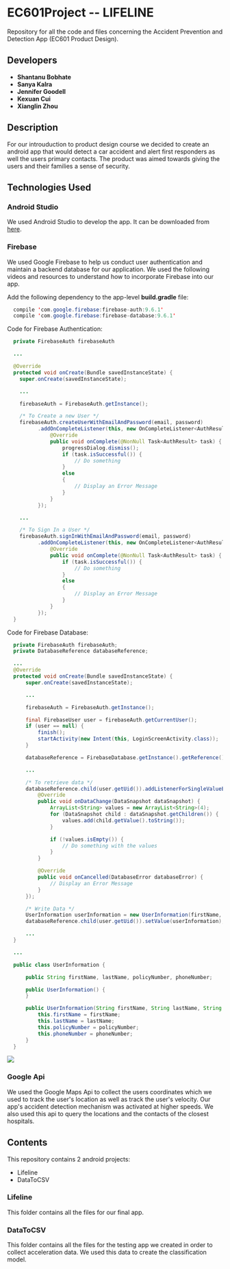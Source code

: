 # EC601Project -- LIFELINE
Repository for all the code and files concerning the Accident Prevention and Detection App (EC601 Product Design).

## Developers

* **Shantanu Bobhate**
* **Sanya Kalra**
* **Jennifer Goodell**
* **Kexuan Cui**
* **Xianglin Zhou**

## Description

For our introuduction to product design course we decided to create an android app that would detect a car accident and alert first responders as well the users primary contacts. The product was aimed towards giving the users and their families a sense of security.
  
## Technologies Used

### Android Studio

We used Android Studio to develop the app. It can be downloaded from [here](https://developer.android.com/studio/index.html).

### Firebase
   
We used Google Firebase to help us conduct user authentication and maintain a backend database for our application. We used the following videos and resources to understand how to incorporate Firebase into our app.

Add the following dependency to the app-level **build.gradle** file:

```java
  compile 'com.google.firebase:firebase-auth:9.6.1'
  compile 'com.google.firebase:firebase-database:9.6.1'
```

Code for Firebase Authentication:

```java
  private FirebaseAuth firebaseAuth

  ...

  @Override
  protected void onCreate(Bundle savedInstanceState) {
    super.onCreate(savedInstanceState);

    ...

    firebaseAuth = FirebaseAuth.getInstance();

    /* To Create a new User */
    firebaseAuth.createUserWithEmailAndPassword(email, password)
          .addOnCompleteListener(this, new OnCompleteListener<AuthResult>() {
              @Override
              public void onComplete(@NonNull Task<AuthResult> task) {
                  progressDialog.dismiss();
                  if (task.isSuccessful()) {
                      // Do something
                  }
                  else
                  {
                      // Display an Error Message
                  }
              }
          });

    ...

    /* To Sign In a User */
    firebaseAuth.signInWithEmailAndPassword(email, password)
          .addOnCompleteListener(this, new OnCompleteListener<AuthResult>() {
              @Override
              public void onComplete(@NonNull Task<AuthResult> task) {
                  if (task.isSuccessful()) {
                      // Do something
                  }
                  else
                  {
                      // Display an Error Message
                  }
              }
          });
  }
```
    
Code for Firebase Database:

```java
  private FirebaseAuth firebaseAuth;
  private DatabaseReference databaseReference;

  ...
  @Override
  protected void onCreate(Bundle savedInstanceState) {
      super.onCreate(savedInstanceState);

      ...

      firebaseAuth = FirebaseAuth.getInstance();

      final FirebaseUser user = firebaseAuth.getCurrentUser();
      if (user == null) {
          finish();
          startActivity(new Intent(this, LoginScreenActivity.class));
      }

      databaseReference = FirebaseDatabase.getInstance().getReference();

      ...

      /* To retrieve data */
      databaseReference.child(user.getUid()).addListenerForSingleValueEvent(new ValueEventListener() {
          @Override
          public void onDataChange(DataSnapshot dataSnapshot) {
              ArrayList<String> values = new ArrayList<String>(4);
              for (DataSnapshot child : dataSnapshot.getChildren()) {
                  values.add(child.getValue().toString());
              }

              if (!values.isEmpty()) {
                  // Do something with the values
              }
          }

          @Override
          public void onCancelled(DatabaseError databaseError) {
              // Display an Error Message
          }
      });

      /* Write Data */
      UserInformation userInformation = new UserInformation(firstName, lastName, policyNumber, phoneNumber);  
      databaseReference.child(user.getUid()).setValue(userInformation);

      ...
  }

  ...

  public class UserInformation {

      public String firstName, lastName, policyNumber, phoneNumber;

      public UserInformation() {
      }

      public UserInformation(String firstName, String lastName, String policyNumber, String phoneNumber) {
          this.firstName = firstName;
          this.lastName = lastName;
          this.policyNumber = policyNumber;
          this.phoneNumber = phoneNumber;
      }
  }
```

![](https://drive.google.com/open?id=0B3m7cX3DgKxeM0dVaTFGWEdBR1E)

### Google Api

We used the Google Maps Api to collect the users coordinates which we used to track the user's location as well as track the user's velocity. Our app's accident detection mechanism was activated at higher speeds. We also used this api to query the locations and the contacts of the closest hospitals.
  
## Contents

This repository contains 2 android projects:
* Lifeline
* DataToCSV
  
### Lifeline
  
This folder contains all the files for our final app.
    
### DataToCSV
  
This folder contains all the files for the testing app we created in order to collect acceleration data. We used this data to create the classification model.
